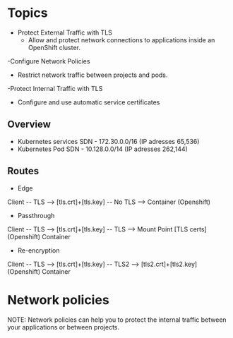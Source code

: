 # Topics

- Protect External Traffic with TLS
  - Allow and protect network connections to applications inside an OpenShift cluster.

-Configure Network Policies
  - Restrict network traffic between projects and pods.
  
-Protect Internal Traffic with TLS
  - Configure and use automatic service certificates

## Overview

- Kubernetes services SDN  - 172.30.0.0/16 (IP adresses 65,536)
- Kubernetes Pod SDN       - 10.128.0.0/14 (IP adresses 262,144)


## Routes
- Edge

Client -- TLS --> [tls.crt]+[tls.key] -- No TLS --> Container
                     (Openshift)
- Passthrough

Client -- TLS --> [tls.crt]+[tls.key] -- TLS --> Mount Point [TLS certs]
                     (Openshift)                       Container

- Re-encryption

Client -- TLS --> [tls.crt]+[tls.key] -- TLS2 --> [tls2.crt]+[tls2.key] 
                     (Openshift)                       Container

# Network policies

NOTE: Network policies can help you to protect the internal traffic between your applications or between projects.


